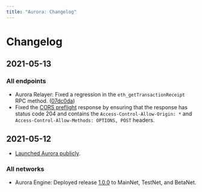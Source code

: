 ```yaml
---
title: "Aurora: Changelog"
---
```


# Changelog

## 2021-05-13
### All endpoints
- Aurora Relayer: Fixed a regression in the `eth_getTransactionReceipt` RPC method.
  ([07dc0da](https://github.com/aurora-is-near/aurora-relayer/commit/07dc0daf291160aa7c81d99a9573d1d1d3af6933))
- Fixed the [CORS preflight](https://developer.mozilla.org/en-US/docs/Glossary/Preflight_request) response by ensuring that the response has status code 204 and contains the `Access-Control-Allow-Origin: *` and `Access-Control-Allow-Methods: OPTIONS, POST` headers.

## 2021-05-12
- [Launched Aurora publicly](https://near.org/blog/aurora-launches-near/).
### All networks
- Aurora Engine: Deployed release [1.0.0](https://github.com/aurora-is-near/aurora-engine/releases/tag/1.0.0) to MainNet, TestNet, and BetaNet.
